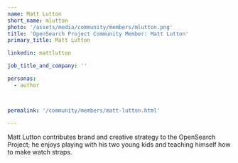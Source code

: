 ```yaml
---
name: Matt Lutton
short_name: mlutton
photo: '/assets/media/community/members/mlutton.png'
title: 'OpenSearch Project Community Member: Matt Lutton'
primary_title: Matt Lutton

linkedin: mattlutton

job_title_and_company: ''

personas:
  - author



permalink: '/community/members/matt-lutton.html'

---
```

Matt Lutton contributes brand and creative strategy to the OpenSearch Project; he enjoys playing with his two young kids and teaching himself how to make watch straps.